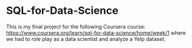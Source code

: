 # SQL-for-Data-Science
This is my final project for the following Coursera course: https://www.coursera.org/learn/sql-for-data-science/home/week/1 where we had to role play as a data scientist and analyze a Yelp dataset.
